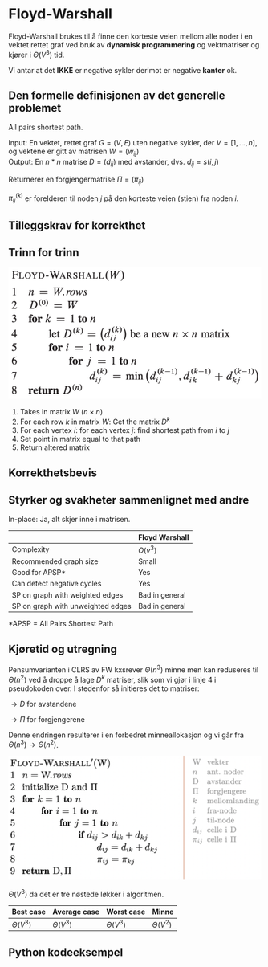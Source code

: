 # Floyd-Warshall
<!-- [K2] Forstå Floyd-Warshall -->

<!-- 
1. Kjenne den formelle definisjonen av det generelle problemet den løser
2. Kjenne til eventuelle tilleggskrav den stiller for å være korrekt
3. Vite hvordan den oppfører seg; kunne utføre algoritmen, trinn for trinn!
4. Forstå korrekthetsbeviset; hvordan og hvorfor virker algoritmen egentlig?
5. Kjenne til eventuelle styrker eller svakheter, sammenlignet med andre
6. Kjenne kjøretidene under ulike omstendigheter, og forstå utregningen
-->

Floyd-Warshall brukes til å finne den korteste veien mellom alle noder i en vektet rettet graf ved bruk av **dynamisk programmering** og vektmatriser og kjører i $\Theta(V^3)$ tid.

Vi antar at det **IKKE** er negative sykler derimot er negative **kanter** ok.

## Den formelle definisjonen av det generelle problemet
<!-- Et problem er relasjonen mellom input og output -->

All pairs shortest path.

Input: En vektet, rettet graf $G=(V,E)$ uten negative sykler, der $V=[1,...,n]$, og vektene er gitt av matrisen $W=(w_{ij})$  
Output: En $n*n$ matrise $D=(d_{ij})$ med avstander, dvs. $d_{ij}=s(i,j)$

Returnerer en forgjengermatrise $\Pi=(\pi_{ij})$

$\pi^{(k)}_{ij}$ er forelderen til noden $j$ på den korteste veien (stien) fra noden $i$.

## Tilleggskrav for korrekthet
<!-- Korrekhet: algoritmer virker, gir det svaret den skal -->
<!-- Eks: Binary search må ha en sortert liste -->

## Trinn for trinn
<!-- Pseudokode med forklaring -->
![](/Figurer/floyd-warshal.png)

1. Takes in matrix $W$ ($n \times n$)
2. For each row $k$ in matrix $W$: Get the matrix $D^{k}$
3. For each vertex $i$: for each vertex $j$: find shortest path from $i$ to $j$
4. Set point in matrix equal to that path
5. Return altered matrix

## Korrekthetsbevis

## Styrker og svakheter sammenlignet med andre

In-place: Ja, alt skjer inne i matrisen.

|                                   | Floyd Warshall |
|-----------------------------------|----------------|
| Complexity                        | $O(v^3)$       |
| Recommended graph size            | Small          |
| Good for APSP*                    | Yes            |
| Can detect negative cycles        | Yes            |
| SP on graph with weighted edges   | Bad in general |
| SP on graph with unweighted edges | Bad in general |

*APSP = All Pairs Shortest Path

## Kjøretid og utregning
<!-- Under ulike omstendigheter -->

Pensumvarianten i CLRS av FW kxsrever $\Theta(n^3)$ minne men kan reduseres til $\Theta(n^2)$ ved å droppe å lage $D^k$ matriser, slik som vi gjør i linje 4 i pseudokoden over. I stedenfor så initieres det to matriser:

$\rightarrow D$ for avstandene


$\rightarrow \Pi$ for forgjengerene

Denne endringen resulterer i en forbedret minneallokasjon og vi går fra $\Theta(n^3) \rightarrow \Theta(n^2)$.

![](/Figurer/floyd-warshal2.png)

$\Theta(V^3)$ da det er tre nøstede løkker i algoritmen.

Best case | Average case | Worst case | Minne
---------|----------|---------|---------
 $\Theta(V^3)$ | $\Theta(V^3)$ | $\Theta(V^3)$ | $\Theta(V^2)$

## Python kodeeksempel
